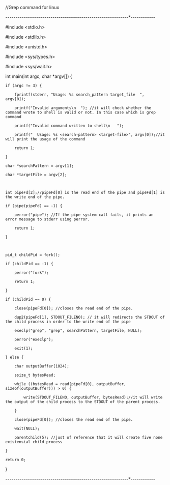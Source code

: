 //Grep command for linux 

------------*------------*------------*------------*------------*------------

#include <stdio.h>

#include <stdlib.h>

#include <unistd.h>

#include <sys/types.h>

#include <sys/wait.h>



int main(int argc, char *argv[]) {

    if (argc != 3) {

        fprintf(stderr, "Usage: %s search_pattern target_file  ", argv[0]);

        printf("Invalid arguments\n  "); //it will check whether the command wrote to shell is valid or not. In this case which is grep command

        printf("Invalid command written to shell\n   ");

        printf("  Usage: %s <search-pattern> <target-file>", argv[0]);//it will print the usage of the command

        return 1;

    }

    char *searchPattern = argv[1];

    char *targetFile = argv[2];



    int pipeFd[2];//pipeFd[0] is the read end of the pipe and pipeFd[1] is the write end of the pipe.

    if (pipe(pipeFd) == -1) {

        perror("pipe"); //If the pipe system call fails, it prints an error message to stderr using perror.

        return 1;

    }



    pid_t childPid = fork();

    if (childPid == -1) {

        perror("fork");

        return 1;

    }

    if (childPid == 0) {

        close(pipeFd[0]); //closes the read end of the pipe.

        dup2(pipeFd[1], STDOUT_FILENO); // it will redirects the STDOUT of the child process in order to the write end of the pipe

        execlp("grep", "grep", searchPattern, targetFile, NULL);

        perror("execlp");

        exit(1);

    } else {

        char outputBuffer[1024];

        ssize_t bytesRead;

        while ((bytesRead = read(pipeFd[0], outputBuffer, sizeof(outputBuffer))) > 0) {

            write(STDOUT_FILENO, outputBuffer, bytesRead);//it will write the output of the child process to the STDOUT of the parent process.

        }

        close(pipeFd[0]); //closes the read end of the pipe.

        wait(NULL);

        parentchild(5); //just of reference that it will create five none existensial child process

    }

    return 0;

}

------------*------------*------------*------------*------------*------------

